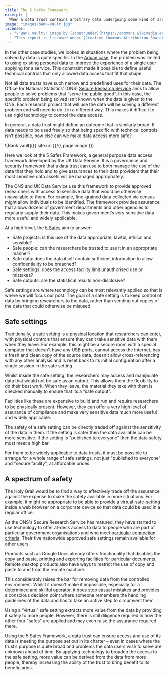```yaml
---
title: The 5 Safes Framework
excerpt: |
  When a data trust contains arbitrary data undergoing some kind of arbitrary analysis, how do you take the analysis to the data in a non-burdensome way? The answer is to audit the data as it leaves control of the trust. We look specifically at "Safe Settings", alternatives to downloading and processing locally, and whether these can be achieved virtually.
image: "images/bank-vault.jpg"
licenses:
  - "\"Bank vault\" image by [Jonathunder](https://commons.wikimedia.org/wiki/File:WinonaSavingsBankVault.JPG) used under [CC BY-SA 3.0](https://commons.wikimedia.org/w/index.php?curid=5765999)."
  - "This report is licensed under [Creative Commons Attribution-ShareAlike 4.0 International](https://creativecommons.org/licenses/by-sa/4.0/)."
---
```

In the other case studies, we looked at situations where the problem being solved by data is quite specific. In the [Aquae case](./aquae-model.html), the problem was limited to using existing personal data to improve the experience of a single user applying for a service. This constraint made it possible to define useful technical controls that only allowed data access that fit that shape.

Not all data trusts have such narrow and predefined uses for their data. The Office for National Statistics’ (ONS) [Secure Research Service](https://www.ons.gov.uk/aboutus/whatwedo/paidservices/virtualmicrodatalaboratoryvml) aims to allow people to solve problems that “serve the public good”. In this case, the specific problem being solved isn’t known when the data is given to the ONS. Each research project that will use the data will be solving a different problem and will need to do it in a different way. This makes it difficult to use rigid technology to control the data access.

In general, a data trust might define an outcome that is similarly broad. If data needs to be used freely so that being specific with technical controls isn’t possible, how else can we make data access more safe?

![Bank vault]({{ site.url }}/{{ page.image }})

Here we look at the 5 Safes Framework, a general purpose data access framework developed by the UK Data Service. It is a governance and security framework that a data trust can use to both manage the use of the data that they hold and to give assurances to their data providers that their most sensitive data assets will be managed appropriately.

The ONS and UK Data Service use this framework to provide approved researchers with access to sensitive data that would be otherwise unavailable to them. For example, fine-grained data collected via census might allow individuals to be identified. The framework provides assurance that allows dozens of government departments and other agencies to regularly supply their data. This makes government’s very sensitive data more useful and widely applicable.

At a high-level, the [5 Safes](https://blog.ons.gov.uk/2017/01/27/the-five-safes-data-privacy-at-ons/) aim to answer:
* Safe projects: is this use of the data appropriate, lawful, ethical and sensible?
* Safe people: can the researchers be trusted to use it in an appropriate manner?
* Safe data: does the data itself contain sufficient information to allow confidentiality to be breached?
* Safe settings: does the access facility limit unauthorised use or mistakes?
* Safe outputs: are the statistical results non-disclosive?

Safe settings are where technology can be most relevantly applied so that is where we will focus our post. The goal of a safe setting is to keep control of data by bringing researchers to the data, rather than sending out copies of the data that could otherwise be misused.

## Safe settings
Traditionally, a safe setting is a physical location that researchers can enter, with physical controls that ensure they can’t take sensitive data with them when they leave. For example, this might be a secure room with a special computer that doesn't have any USB ports, cannot access the Internet, has a fresh and clean copy of the source data, doesn't allow cross-referencing with any other analysis and is reset back to its initial configuration after a single session in the safe setting.

Whilst inside the safe setting, the researchers may access and manipulate data that would not be safe as an output. This allows them the flexibility to do their best work. When they leave, the material they take with them is checked manually to ensure that its a “safe output”.

Facilities like these are expensive to build and run and require researchers to be physically present. However, they can offer a very high level of assurance of compliance and make very sensitive data much more useful and widely applicable.

The safety of a safe setting can be directly traded off against the sensitivity of the data in them. If the setting is safer then the data available can be more sensitive. If the setting is "published to everyone" then the data safety must meet a high bar.

For them to be widely applicable to data trusts, it must be possible to arrange for a whole range of safe settings, not just "published to everyone" and "secure facility", at affordable prices.

## A spectrum of safety
The Holy Grail would be to find a way to effectively trade off the assurance against the expense to make the safety available in more situations. For example, it might be appropriate to be able to provide a virtual-safe-setting inside a web browser on a corporate device so that data could be used in a regular office.

As the ONS's Secure Research Service has matured, they have started to use technology to offer at-desk access to data to people who are part of particular government organisations and who meet [particular connection criteria](http://www.bristol.ac.uk/media-library/sites/cmpo/documents/mcivor2018.pdf). Their five nationwide approved safe settings remain available for other users.

Products such as Google Docs already offers functionality that disables the copy and paste, printing and exporting facilities for particular documents. Remote desktop products also have ways to restrict the use of copy and paste to and from the remote machine.

This considerably raises the bar for removing data from the controlled environment. Whilst it doesn't make it impossible, especially for a determined and skillful operator, it does stop casual mistakes and provides a conscious decision point where someone remembers the handling guidelines of the data and has to take an active step to circumvent them.

Using a “virtual” safe setting extracts more value from the data by providing it safely to more people. However, there is still diligence required in how the other four "safes" are applied and may even raise the assurance required there.

Using the 5 Safes Framework, a data trust can ensure access and use of its data is meeting the purpose set out in its charter – even in cases where the trust’s purpose is quite broad and problems the data users wish to solve are unknown ahead of time. By applying technology to broaden the access to the safe setting, more value can be derived from the data from more people, thereby increasing the ability of the trust to bring benefit to its beneficiaries.
